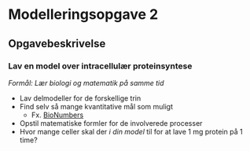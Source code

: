 # Modelleringsopgave 2
## Opgavebeskrivelse
### Lav en model over intracellulær proteinsyntese
*Formål: Lær biologi og matematik på samme tid*
- Lav delmodeller for de forskellige trin
- Find selv så mange kvantitative mål som muligt
  - Fx. [BioNumbers](http://bionumbers.hms.harvard.edu/default.aspx)
- Opstil matematiske formler for de involverede processer
- Hvor mange celler skal der *i din model* til for at lave 1 mg protein på 1 time?
